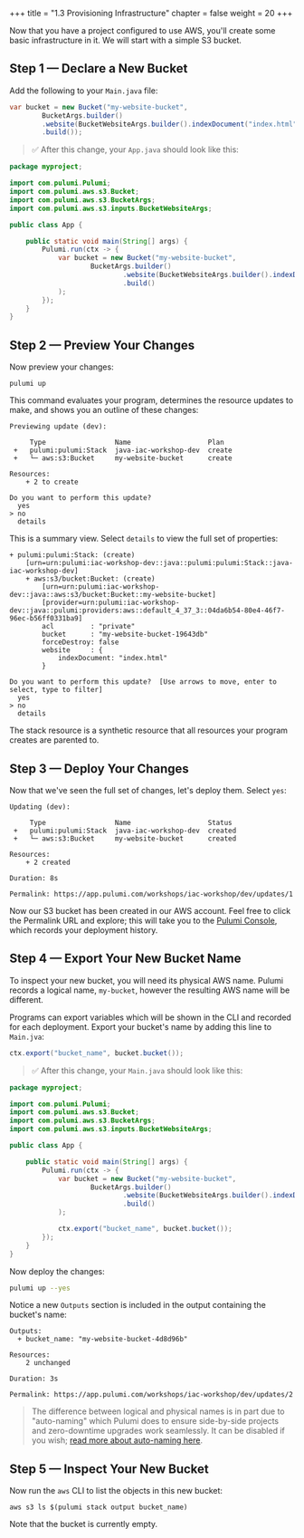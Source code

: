 +++
title = "1.3 Provisioning Infrastructure"
chapter = false
weight = 20
+++

Now that you have a project configured to use AWS, you'll create some basic infrastructure in it. We will start with a simple S3 bucket.

## Step 1 &mdash; Declare a New Bucket

Add the following to your `Main.java` file:

```java
var bucket = new Bucket("my-website-bucket",
        BucketArgs.builder()
        .website(BucketWebsiteArgs.builder().indexDocument("index.html").build())
        .build());
```

> :white_check_mark: After this change, your `App.java` should look like this:

```java
package myproject;

import com.pulumi.Pulumi;
import com.pulumi.aws.s3.Bucket;
import com.pulumi.aws.s3.BucketArgs;
import com.pulumi.aws.s3.inputs.BucketWebsiteArgs;

public class App {

    public static void main(String[] args) {
        Pulumi.run(ctx -> {
            var bucket = new Bucket("my-website-bucket",
                    BucketArgs.builder()
                            .website(BucketWebsiteArgs.builder().indexDocument("index.html").build())
                            .build()
            );
        });
    }
}
```

## Step 2 &mdash; Preview Your Changes

Now preview your changes:

```
pulumi up
```

This command evaluates your program, determines the resource updates to make, and shows you an outline of these changes:

```
Previewing update (dev):

     Type                 Name                   Plan       
 +   pulumi:pulumi:Stack  java-iac-workshop-dev  create     
 +   └─ aws:s3:Bucket     my-website-bucket      create     
 
Resources:
    + 2 to create

Do you want to perform this update?
  yes
> no
  details
```

This is a summary view. Select `details` to view the full set of properties:

```
+ pulumi:pulumi:Stack: (create)
    [urn=urn:pulumi:iac-workshop-dev::java::pulumi:pulumi:Stack::java-iac-workshop-dev]
    + aws:s3/bucket:Bucket: (create)
        [urn=urn:pulumi:iac-workshop-dev::java::aws:s3/bucket:Bucket::my-website-bucket]
        [provider=urn:pulumi:iac-workshop-dev::java::pulumi:providers:aws::default_4_37_3::04da6b54-80e4-46f7-96ec-b56ff0331ba9]
        acl         : "private"
        bucket      : "my-website-bucket-19643db"
        forceDestroy: false
        website     : {
            indexDocument: "index.html"
        }

Do you want to perform this update?  [Use arrows to move, enter to select, type to filter]
  yes
> no
  details
```

The stack resource is a synthetic resource that all resources your program creates are parented to.

## Step 3 &mdash; Deploy Your Changes

Now that we've seen the full set of changes, let's deploy them. Select `yes`:

```
Updating (dev):

     Type                 Name                   Status      
 +   pulumi:pulumi:Stack  java-iac-workshop-dev  created     
 +   └─ aws:s3:Bucket     my-website-bucket      created     

Resources:
    + 2 created

Duration: 8s

Permalink: https://app.pulumi.com/workshops/iac-workshop/dev/updates/1
```

Now our S3 bucket has been created in our AWS account. Feel free to click the Permalink URL and explore; this will take you to the [Pulumi Console](https://www.pulumi.com/docs/intro/console/), which records your deployment history.

## Step 4 &mdash; Export Your New Bucket Name

To inspect your new bucket, you will need its physical AWS name. Pulumi records a logical name, `my-bucket`, however the resulting AWS name will be different.

Programs can export variables which will be shown in the CLI and recorded for each deployment. Export your bucket's name by adding this line to `Main.jva`:

```java
ctx.export("bucket_name", bucket.bucket());
```

> :white_check_mark: After this change, your `Main.java` should look like this:
```java
package myproject;

import com.pulumi.Pulumi;
import com.pulumi.aws.s3.Bucket;
import com.pulumi.aws.s3.BucketArgs;
import com.pulumi.aws.s3.inputs.BucketWebsiteArgs;

public class App {

    public static void main(String[] args) {
        Pulumi.run(ctx -> {
            var bucket = new Bucket("my-website-bucket",
                    BucketArgs.builder()
                            .website(BucketWebsiteArgs.builder().indexDocument("index.html").build())
                            .build()
            );

            ctx.export("bucket_name", bucket.bucket());
        });
    }
}
```

Now deploy the changes:

```bash
pulumi up --yes
```

Notice a new `Outputs` section is included in the output containing the bucket's name:

```
Outputs:
  + bucket_name: "my-website-bucket-4d8d96b"

Resources:
    2 unchanged

Duration: 3s

Permalink: https://app.pulumi.com/workshops/iac-workshop/dev/updates/2
```

> The difference between logical and physical names is in part due to "auto-naming" which Pulumi does to ensure side-by-side projects and zero-downtime upgrades work seamlessly. 
>It can be disabled if you wish; [read more about auto-naming here](https://www.pulumi.com/docs/intro/concepts/programming-model/#autonaming).

## Step 5 &mdash; Inspect Your New Bucket

Now run the `aws` CLI to list the objects in this new bucket:

```
aws s3 ls $(pulumi stack output bucket_name)
```

Note that the bucket is currently empty.
